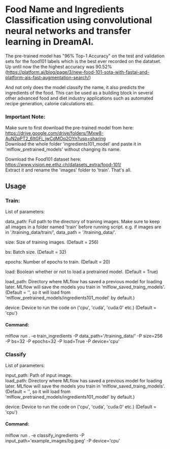 # Food Name and Ingredients Classification using convolutional neural networks and transfer learning in DreamAI.

The pre-trained model has "96% Top-1 Accuracy" on the test and validation sets for the food101 labels which is the best ever recorded on the datatset.  
Up until now the the highest accuracy was 90.52% (https://platform.ai/blog/page/3/new-food-101-sota-with-fastai-and-platform-ais-fast-augmentation-search/)  

And not only does the model classify the name, it also predicts the ingredients of the food. This can be used as a building block in several other advanced food and diet industry applications such as automated recipe generation, calorie calculations etc.

### Important Note:

Make sure to first download the pre-trained model from here:  
https://drive.google.com/drive/folders/1Mxw8-AuN2pPT2_6ItGFi_jwCdMOq2OYn?usp=sharing  
Download the whole folder 'ingredients101_model' and paste it in 'mlflow_pretrained_models' without changing its name.  

Download the Food101 dataset here: https://www.vision.ee.ethz.ch/datasets_extra/food-101/  
Extract it and rename the 'images' folder to 'train'. That's all.

## Usage

### Train:

List of parameters: 

  data_path: Full path to the directory of training images. Make sure to keep all images in a folder named 'train' before running script. e.g. if images are in '/training_data/train/', data_path = '/training_data/'.  
  
  size: Size of training images. (Default = 256)  
  
  bs: Batch size. (Default = 32)  
  
  epochs: Number of epochs to train. (Default = 20)  
  
  load: Boolean whether or not to load a pretrained model. (Default = True)  
  
  load_path: Directory where MLflow has saved a previous model for loading later. MLflow will save the models you train in 'mlflow_saved_traing_models'. (Default = '', so it will load from 'mlflow_pretrained_models/ingredients101_model' by default.)   
  
  device: Device to run the code on ('cpu', 'cuda', 'cuda:0' etc.) (Default = 'cpu')
  
#### Command:    

mlflow run . -e train_ingredients -P data_path='/training_data/' -P size=256 -P bs=32 -P epochs=32 -P load=True -P device='cpu'

### Classify

List of parameters: 

  input_path: Path of input image.  
  load_path: Directory where MLflow has saved a previous model for loading later. MLflow will save the models you train in 'mlflow_saved_traing_models'. (Default = '', so it will load from 'mlflow_pretrained_models/ingredients101_model' by default.)  
  
  device: Device to run the code on ('cpu', 'cuda', 'cuda:0' etc.) (Default = 'cpu')  
  
#### Command:    

mlflow run . -e classify_ingredients -P input_path='example_images/bg.jpeg' -P device='cpu'  

